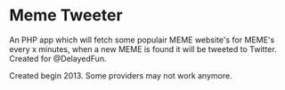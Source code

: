 Meme Tweeter
==========================

An PHP app which will fetch some populair MEME website's for MEME's every x minutes, when a new MEME is found it will be tweeted to Twitter. Created for @DelayedFun.

Created begin 2013. Some providers may not work anymore.
